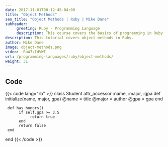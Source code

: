 ```yaml
---
date: 2017-11-01T00:12:45-04:00
title: "Object Methods"
seo_title: "Object Methods | Ruby | Mike Dane"
subheader:
     greeting: Ruby - Programming Language
     description: This course covers the basics of programming in Ruby. Work your way through the videos and we'll teach you everything you need to know to start your programming journey!
description: This tutorial covers object methods in Ruby.
author: Mike Dane
image: object-methods.png
video: _RuW7zIdVWI
url: /programming-languages/ruby/object-methods/
weight: 31
---
```


## Code

{{< code lang="rb" >}}
class Student
     attr_accessor :name, :major, :gpa
     def initialize(name, major, gpa)
          @name = title
          @major = author
          @gpa = gpa
     end

     def has_honors()
          if self.gpa >= 3.5
               return true
          end
          return false
     end
end
{{< /code >}}